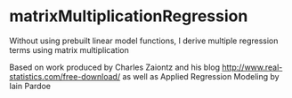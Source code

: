 # matrixMultiplicationRegression
Without using prebuilt linear model functions, I derive multiple regression terms using matrix multiplication

Based on work produced by Charles Zaiontz and his blog http://www.real-statistics.com/free-download/ as well as Applied Regression Modeling by Iain Pardoe